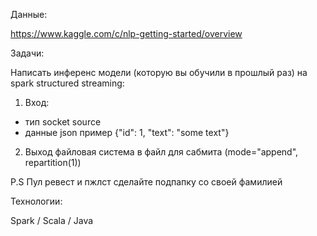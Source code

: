 Данные:

https://www.kaggle.com/c/nlp-getting-started/overview

Задачи:

Написать инференс модели (которую вы обучили в прошлый раз) на spark structured streaming:
1) Вход:
 - тип socket source
 - данные json пример {"id": 1, "text": "some text"} 

2) Выход файловая система в файл для сабмита (mode="append", repartition(1))

P.S Пул ревест и пжлст сделайте подпапку со своей фамилией 

Технологии:

Spark / Scala / Java